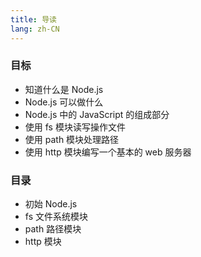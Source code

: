 ```yaml
---
title: 导读
lang: zh-CN
---
```


### 目标

- 知道什么是 Node.js
- Node.js 可以做什么
- Node.js 中的 JavaScript 的组成部分
- 使用 fs 模块读写操作文件
- 使用 path 模块处理路径
- 使用 http 模块编写一个基本的 web 服务器

### 目录

- 初始 Node.js
- fs 文件系统模块
- path 路径模块
- http 模块
